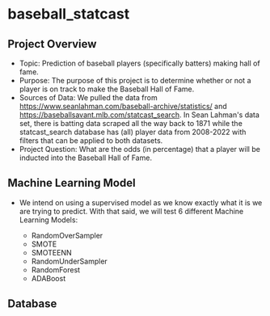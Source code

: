 # baseball_statcast

## Project Overview

- Topic: Prediction of baseball players (specifically batters) making hall of fame.
- Purpose: The purpose of this project is to determine whether or not a player is on track to make the Baseball Hall of Fame.
- Sources of Data: We pulled the data from https://www.seanlahman.com/baseball-archive/statistics/ and https://baseballsavant.mlb.com/statcast_search. In Sean Lahman's data set, there is batting data scraped all the way back to 1871 while the statcast_search database has (all) player data from 2008-2022 with filters that can be applied to both datasets.
- Project Question: What are the odds (in percentage) that a player will be inducted into the Baseball Hall of Fame.

## Machine Learning Model
- We intend on using a supervised model as we know exactly what it is we are trying to predict. With that said, we will test 6 different Machine Learning Models:

  - RandomOverSampler
  - SMOTE
  - SMOTEENN
  - RandomUnderSampler
  - RandomForest
  - ADABoost

## Database
